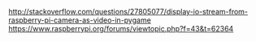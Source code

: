http://stackoverflow.com/questions/27805077/display-io-stream-from-raspberry-pi-camera-as-video-in-pygame
https://www.raspberrypi.org/forums/viewtopic.php?f=43&t=62364
